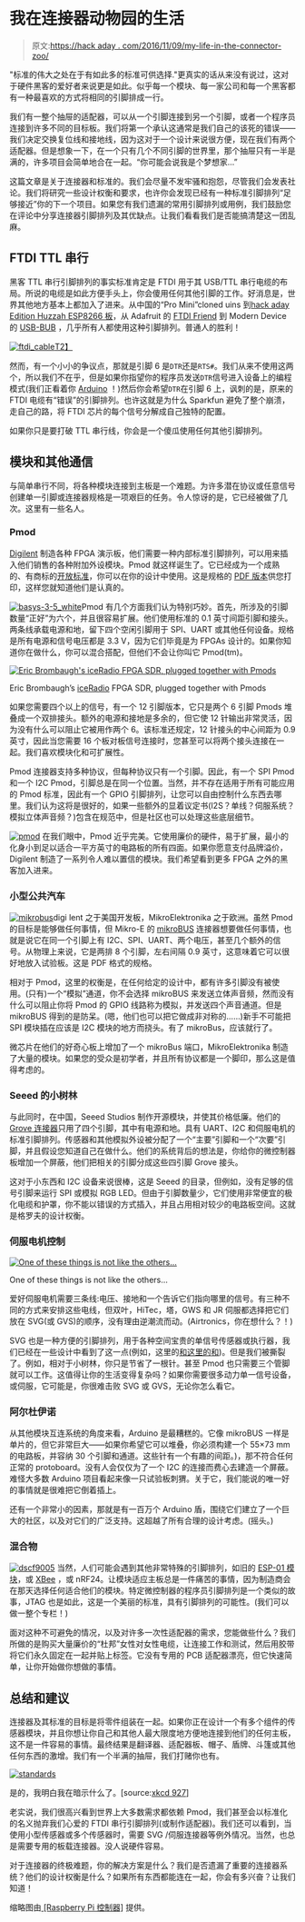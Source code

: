 # 我在连接器动物园的生活

> 原文:[https://hack aday . com/2016/11/09/my-life-in-the-connector-zoo/](https://hackaday.com/2016/11/09/my-life-in-the-connector-zoo/)

"标准的伟大之处在于有如此多的标准可供选择."更真实的话从来没有说过，这对于硬件黑客的爱好者来说更是如此。似乎每一个模块、每一家公司和每一个黑客都有一种最喜欢的方式将相同的引脚排成一行。

我们有一整个抽屉的适配器，可以从一个引脚连接到另一个引脚，或者一个程序员连接到许多不同的目标板。我们将第一个承认这通常是我们自己的该死的错误——我们决定交换复位线和接地线，因为这对于一个设计来说很方便，现在我们有两个适配器。但是想象一下，在一个只有几个不同引脚的世界里，那个抽屉只有一半是满的，许多项目会简单地合在一起。“你可能会说我是个梦想家…”

这篇文章是关于连接器和标准的。我们会尽量不发牢骚和抱怨，尽管我们会发表社论。我们将研究一些设计权衡和要求，也许你会发现已经有一种标准引脚排列“足够接近”你的下一个项目。如果您有我们遗漏的常用引脚排列或用例，我们鼓励您在评论中分享连接器引脚排列及其优缺点。让我们看看我们是否能搞清楚这一团乱麻。

## FTDI TTL 串行

黑客 TTL 串行引脚排列的事实标准肯定是 FTDI 用于其 USB/TTL 串行电缆的布局。所说的电缆是如此方便手头上，你会傻用任何其他引脚的工作。好消息是，世界其他地方基本上都加入了进来。从中国的“Pro Mini”cloned uins 到[hack aday Edition Huzzah ESP8266 板](http://store.hackaday.com/products/huzzah)，从 Adafruit 的 [FTDI Friend](https://www.adafruit.com/products/284) 到 Modern Device 的 [USB-BUB](https://moderndevice.com/product/usb-bub-ii/) ，几乎所有人都使用这种引脚排列。普通人的胜利！

[![ftdi_cable](../Images/810e3dc0176a3548b79aa4830c59c07b.png)T2】](https://hackaday.com/wp-content/uploads/2016/10/ftdi_cable.png)

然而，有一个小小的争议点，那就是引脚 6 是`DTR`还是`RTS#`。我们从来不使用这两个，所以我们不在乎，但是如果你指望你的程序员发送`DTR`信号进入设备上的编程模式(我们正看着你 [Arduino](http://playground.arduino.cc/Learning/AutoResetRetrofit) ！)然后你会希望`DTR`在引脚 6 上，讽刺的是，原来的 FTDI 电缆有“错误”的引脚排列。也许这就是为什么 Sparkfun 避免了整个崩溃，走自己的路，将 FTDI 芯片的每个信号分解成自己独特的配置。

如果你只是要打破 TTL 串行线，你会是一个傻瓜使用任何其他引脚排列。

## 模块和其他通信

与简单串行不同，将各种模块连接到主板是一个难题。为许多潜在协议或任意信号创建单一引脚或连接器规格是一项艰巨的任务。令人惊讶的是，它已经被做了几次。这里有一些名人。

### Pmod

[Digilent](http://store.digilentinc.com/) 制造各种 FPGA 演示板，他们需要一种内部标准引脚排列，可以用来插入他们销售的各种附加外设模块。Pmod 就这样诞生了。它已经成为一个成熟的、有商标的[开放标准](//reference.digilentinc.com/reference/pmod/specification?redirect=1)，你可以在你的设计中使用。这是规格的 [PDF 版本](https://www.digilentinc.com/Pmods/Digilent-Pmod_%20Interface_Specification.pdf)供您打印，这样您就知道他们是认真的。

[![basys-3-5_white](../Images/b8c000aea58893ab14f9b5899fdbeb7b.png)](https://hackaday.com/wp-content/uploads/2016/10/basys-3-5_white.png)Pmod 有几个方面我们认为特别巧妙。首先，所涉及的引脚数量“正好”为六个，并且很容易扩展。他们使用标准的 0.1 英寸间距引脚和接头。两条线承载电源和地，留下四个空闲引脚用于 SPI、UART 或其他任何设备。规格是所有电源和信号电压都是 3.3 V，因为它们毕竟是为 FPGAs 设计的。如果你知道你在做什么，你可以混合搭配，但他们不会让你叫它 Pmod(tm)。

[![Eric Brombaugh's iceRadio FPGA SDR, plugged together with Pmods](../Images/0982a7c95bd500d34bbaf2695e9481e1.png)](https://hackaday.com/wp-content/uploads/2016/10/iceradio.jpg)

Eric Brombaugh’s [iceRadio](http://ebrombaugh.studionebula.com/radio/iceRadio/index.html) FPGA SDR, plugged together with Pmods

如果您需要四个以上的信号，有一个 12 引脚版本，它只是两个 6 引脚 Pmods 堆叠成一个双排接头。额外的电源和接地是多余的，但它使 12 针输出非常灵活，因为没有什么可以阻止它被用作两个 6。该标准还规定，12 针接头的中心间距为 0.9 英寸，因此当您需要 16 个板对板信号连接时，您甚至可以将两个接头连接在一起。我们喜欢模块化和可扩展性。

Pmod 连接器支持多种协议，但每种协议只有一个引脚。因此，有一个 SPI Pmod 和一个 I2C Pmod，引脚总是在同一个位置。当然，并不存在适用于所有可能应用的 Pmod 标准，因此有一个 GPIO 引脚排列，让您可以自由控制什么东西去哪里。我们认为这将是很好的，如果一些额外的显着议定书(I2S？单线？伺服系统？模拟立体声音频？)包含在规范中，但是社区也可以处理这些底层细节。

[![pmod](../Images/7438a03f947a3e57becfea27cc6a4e51.png)](https://hackaday.com/wp-content/uploads/2016/10/pmod.png) 在我们眼中，Pmod 近乎完美。它使用廉价的硬件，易于扩展，最小的化身小到足以适合一平方英寸的电路板的所有四面。如果你愿意支付品牌溢价，Digilent 制造了一系列令人难以置信的模块。我们希望看到更多 FPGA 之外的黑客加入进来。

### 小型公共汽车

[![mikrobus](../Images/ebecaae11dc5e579ced88f99fcae0d8d.png)](https://hackaday.com/wp-content/uploads/2016/10/mikrobus.png)digi lent 之于美国开发板，MikroElektronika 之于欧洲。虽然 Pmod 的目标是能够做任何事情，但 Mikro-E 的 [mikroBUS](http://www.mikroe.com/mikrobus/) 连接器想要做任何事情，也就是说它在同一个引脚上有 I2C、SPI、UART、两个电压，甚至几个额外的信号。从物理上来说，它是两排 8 个引脚，左右间隔 0.9 英寸，这意味着它可以很好地放入试验板。这是 PDF 格式的规格。

相对于 Pmod，这里的权衡是，在任何给定的设计中，都有许多引脚没有被使用。(只有)一个“模拟”通道，你不会选择 mikroBUS 来发送立体声音频，然而没有什么可以阻止你将 Pmod 的 GPIO 线路称为模拟，并发送四个声音通道。但是 mikroBUS 得到的是防呆。(嗯，他们也可以把它做成非对称的……)新手不可能把 SPI 模块插在应该是 I2C 模块的地方而挠头。有了 mikroBus，应该就行了。

微芯片在他们的好奇心板上增加了一个 mikroBus 端口，MikroElektronika 制造了大量的模块。如果您的受众是初学者，并且所有协议都是一个脚印，那么这是值得考虑的。

### Seeed 的小树林

与此同时，在中国，Seeed Studios 制作开源模块，并使其价格低廉。他们的 [Grove 连接器](http://wiki.seeed.cc/Grove_System/)只用了四个引脚，其中有电源和地。具有 UART、I2C 和伺服电机的标准引脚排列。传感器和其他模拟外设被分配了一个“主要”引脚和一个“次要”引脚，并且假设您知道自己在做什么。他们的系统背后的想法是，你给你的微控制器板增加一个屏蔽，他们把相关的引脚分成这些四引脚 Grove 接头。

这对于小东西和 I2C 设备来说很棒，这是 Seeed 的目录，但例如，没有足够的信号引脚来运行 SPI 或模拟 RGB LED。但由于引脚数量少，它们使用非常便宜的极化电缆和护罩，你不能以错误的方式插入，并且占用相对较少的电路板空间。这就是格罗夫的设计权衡。

### 伺服电机控制

[![One of these things is not like the others...](../Images/f5b0ad2ab8200c422c9fc7a561896f7d.png)](https://hackaday.com/wp-content/uploads/2016/10/servo_pinouts.png)

One of these things is not like the others…

爱好伺服电机需要三条线:电压、接地和一个告诉它们指向哪里的信号。有三种不同的方式来安排这些电线，但双叶，HiTec，塔，GWS 和 JR 伺服都选择把它们放在 SVG(或 GVS)的顺序，没有理由逆潮流而动。(Airtronics，你在想什么？！)

SVG 也是一种方便的引脚排列，用于各种空间宝贵的单信号传感器或执行器，我们已经在一些设计中看到了这一点(例如，这里的[和这里的](https://hackaday.io/project/2080-gvsduino)[和](https://hackaday.io/project/5841-ignore-this-esp8266-board))。但是我们被撕裂了。例如，相对于小树林，你只是节省了一根针。甚至 Pmod 也只需要三个管脚就可以工作。这值得让你的生活变得复杂吗？如果你需要很多动力单一信号设备，或伺服，它可能是，你很难击败 SVG 或 GVS，无论你怎么看它。

### 阿尔杜伊诺

从其他模块互连系统的角度来看，Arduino 是最糟糕的。它像 mikroBUS 一样是单片的，但它非常巨大——如果你希望它可以堆叠，你必须构建一个 55×73 mm 的电路板，并容纳 30 个引脚和通道。这些针有一个有趣的间距。)，那不符合任何正常的 protoboard。没有人会仅仅为了一个 I2C 的连接而费心去建造一个屏蔽。难怪大多数 Arduino 项目看起来像一只试验板刺猬。关于它，我们能说的唯一好的事情就是很难把它倒着插上。

还有一个非常小的因素，那就是有一百万个 Arduino 盾，围绕它们建立了一个巨大的社区，以及对它们的广泛支持。这超越了所有合理的设计考虑。(摇头。)

### 混合物

[![dscf9005](../Images/cec4f9612adfbef2168a71b6a2a2b173.png)](https://hackaday.com/wp-content/uploads/2016/10/dscf9005.jpg) 当然，人们可能会遇到其他非常特殊的引脚排列，如旧的 [ESP-01 模块](https://hackaday.io/project/5936-esp-01-esp-03-breakout)，或 [XBee](https://www.parallax.com/product/32403) ，或 nRF24。让模块适应主板总是一件痛苦的事情，因为制造商会在那天选择任何适合他们的模块。特定微控制器的程序员引脚排列是一个类似的故事，JTAG 也是如此，这是一个美丽的标准，具有引脚排列的可能性。(我们可以做一整个专栏！)

面对这种不可避免的情况，以及对许多一次性适配器的需求，您能做些什么？我们所做的是购买大量廉价的“杜邦”女性对女性电缆，让连接工作和测试，然后用胶带将它们永久固定在一起并贴上标签。它没有专用的 PCB 适配器漂亮，但它快速简单，让你开始做你想做的事情。

## 总结和建议

连接器及其标准的目标是将零件组装在一起。如果你正在设计一个有多个组件的传感器模块，并且你想让你自己和其他人最大限度地方便地连接到他们的任何主板，这不是一件容易的事情。最终结果是翻译器、适配器板、帽子、盾牌、斗篷或其他任何东西的激增。我们有一个半满的抽屉，我们打赌你也有。

[![standards](../Images/fbaf98d3f36e3a1d573d9d842f0d89ec.png)](https://xkcd.com/927/) 

是的，我明白我在暗示什么了。[source:[xkcd 927](https://xkcd.com/927/)]

老实说，我们很高兴看到世界上大多数需求都依赖 Pmod，我们甚至会以标准化的名义抛弃我们心爱的 FTDI 串行引脚排列(或制作适配器)。我们还可以看到，当使用小型传感器或多个传感器时，需要 SVG /伺服连接器等例外情况。当然，也总是需要专用的板载连接器。没人说硬件容易。

对于连接器的终极难题，你的解决方案是什么？我们是否遗漏了重要的连接器系统？他们的设计权衡是什么？如果所有东西都能连在一起，你会有多兴奋？让我们知道！

缩略图由[ [Raspberry Pi 控制器]](http://rpc.gehennom.org/2014/10/attiny85-breakout-boards/) 提供。
